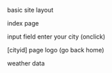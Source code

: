 

basic site layout


index page


input field
enter your city (onclick)


[cityid] page
logo (go back home)


weather data




